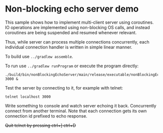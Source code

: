 # Non-blocking echo server demo

This sample shows how to implement multi-client server using coroutines.
IO operations are implemented using non-blocking OS calls, and instead coroutines
are being suspended and resumed whenever relevant.

Thus, while server can process multiple connections concurrently,
each individual connection handler is written in simple linear manner.

To build use `../gradlew assemble`.

To run use `../gradlew runProgram` or execute the program directly:

    ./build/bin/nonBlockingEchoServer/main/release/executable/nonBlockingEchoServer.kexe 3000 &

Test the server by connecting to it, for example with telnet:

    telnet localhost 3000

Write something to console and watch server echoing it back.
Concurrently connect from another terminal. Note that each connection gets its own
connection id prefixed to echo response.

~~Quit telnet by pressing ctrl+] ctrl+D~~

